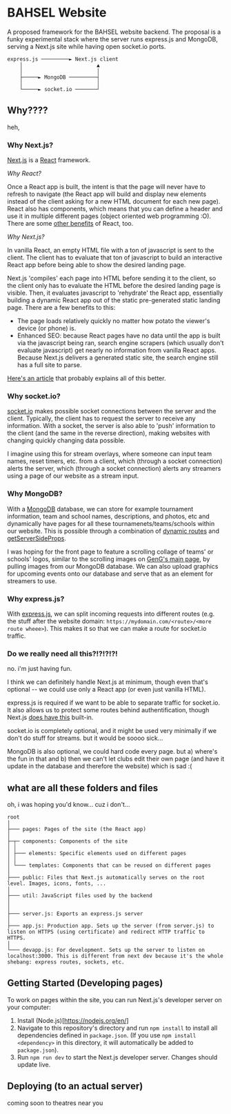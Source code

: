 # BAHSEL Website

A proposed framework for the BAHSEL website backend. The proposal is a funky experimental stack where the server runs express.js and MongoDB, serving a Next.js site while having open socket.io ports.

```
express.js ─────────► Next.js client
    │                        ▲
    │                        │
    ├─────► MongoDB ─────────┤
    │                        │
    └─────► socket.io ───────┘
```

## Why????

heh,

### Why Next.js?

[Next.js](https://nextjs.org/) is a [React](https://reactjs.org/) framework. 

_Why React?_

Once a React app is built, the intent is that the page will never have to refresh to navigate (the React app will build and display new elements instead of the client asking for a new HTML document for each new page). React also has components, which means that you can define a header and use it in multiple different pages (object oriented web programming :O). There are some [other benefits](https://www.freecodecamp.org/news/why-use-react-for-web-development/) of React, too.

_Why Next.js?_

In vanilla React, an empty HTML file with a ton of javascript is sent to the client. The client has to evaluate that ton of javascript to build an interactive React app before being able to show the desired landing page. 

Next.js 'compiles' each page into HTML before sending it to the client, so the client only has to evaluate the HTML before the desired landing page is visible. Then, it evaluates javascript to 'rehydrate' the React app, essentially building a dynamic React app out of the static pre-generated static landing page. There are a few benefits to this:
- The page loads relatively quickly no matter how potato the viewer's device (or phone) is.
- Enhanced SEO: because React pages have no data until the app is built via the javascript being ran, search engine scrapers (which usually don't evaluate javascript) get nearly no information from vanilla React apps. Because Next.js delivers a generated static site, the search engine still has a full site to parse.

[Here's an article](https://tsh.io/blog/what-is-next-js-used-for/) that probably explains all of this better.

### Why socket.io?

[socket.io](https://socket.io/) makes possible socket connections between the server and the client. Typically, the client has to request the server to receive any information. With a socket, the server is also able to 'push' information to the client (and the same in the reverse direction), making websites with changing quickly changing data possible. 

I imagine using this for stream overlays, where someone can input team names, reset timers, etc. from a client, which (through a socket connection) alerts the server, which (through a socket connection) alerts any streamers using a page of our website as a stream input.

### Why MongoDB?

With a [MongoDB](https://www.mongodb.com/) database, we can store for example tournament information, team and school names, descriptions, and photos, etc and dynamically have pages for all these tournamenets/teams/schools within our website. This is possible through a combination of [dynamic routes](https://nextjs.org/docs/routing/dynamic-routes) and [getServerSideProps](https://nextjs.org/docs/basic-features/data-fetching/get-server-side-props).

I was hoping for the front page to feature a scrolling collage of teams' or schools' logos, similar to the scrolling images on [GenG's main page](https://geng.gg/), by pulling images from our MongoDB database. We can also upload graphics for upcoming events onto our database and serve that as an element for streamers to use.

### Why express.js?

With [express.js](https://expressjs.com/), we can split incoming requests into different routes (e.g. the stuff after the website domain: `https://mydomain.com/<route>/<more route wheee>`). This makes it so that we can make a route for socket.io traffic.

### Do we really need all this?!?!?!?!

no. i'm just having fun. 

I think we can definitely handle Next.js at minimum, though even that's optional -- we could use only a React app (or even just vanilla HTML).

express.js is required if we want to be able to separate traffic for socket.io. It also allows us to protect some routes behind authentification, though Next.js [does have this](https://nextjs.org/docs/authentication) built-in.

socket.io is completely optional, and it might be used very minimally if we don't do stuff for streams. but it would be soooo sick...

MongoDB is also optional, we could hard code every page. but a) where's the fun in that and b) then we can't let clubs edit their own page (and have it update in the database and therefore the website) which is sad :(

## what are all these folders and files

oh, i was hoping you'd know... cuz i don't...
```
root
│
├─── pages: Pages of the site (the React app)
│
├─┬─ components: Components of the site
│ │
│ ├─── elements: Specific elements used on different pages
│ │
│ └─── templates: Components that can be reused on different pages
│
├─── public: Files that Next.js automatically serves on the root level. Images, icons, fonts, ...
│
├─── util: JavaScript files used by the backend
│
│
├─── server.js: Exports an express.js server
│
├─── app.js: Production app. Sets up the server (from server.js) to listen on HTTPS (using certificate) and redirect HTTP traffic to HTTPS.
│
└─── devapp.js: For development. Sets up the server to listen on localhost:3000. This is different from next dev because it's the whole shebang: express routes, sockets, etc.
```

## Getting Started (Developing pages)

To work on pages within the site, you can run Next.js's developer server on your computer:
1. Install (Node.js)[https://nodejs.org/en/]
2. Navigate to this repository's directory and run `npm install` to install all dependencies defined in `package.json`. (If you use `npm install <dependency>` in this directory, it will automatically be added to `package.json`).
3. Run `npm run dev` to start the Next.js developer server. Changes should update live.

## Deploying (to an actual server)

coming soon to theatres near you